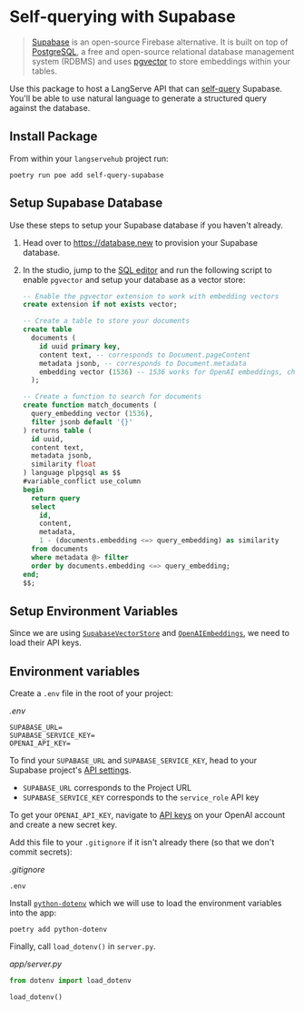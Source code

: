 # Self-querying with Supabase

> [Supabase](https://supabase.com/docs) is an open-source Firebase alternative. It is built on top of [PostgreSQL](https://en.wikipedia.org/wiki/PostgreSQL), a free and open-source relational database management system (RDBMS) and uses [pgvector](https://github.com/pgvector/pgvector) to store embeddings within your tables.

Use this package to host a LangServe API that can [self-query](https://python.langchain.com/docs/modules/data_connection/retrievers/self_query) Supabase. You'll be able to use natural language to generate a structured query against the database.

## Install Package

From within your `langservehub` project run:

```shell
poetry run poe add self-query-supabase
```

## Setup Supabase Database

Use these steps to setup your Supabase database if you haven't already.

1. Head over to https://database.new to provision your Supabase database.
2. In the studio, jump to the [SQL editor](https://supabase.com/dashboard/project/_/sql/new) and run the following script to enable `pgvector` and setup your database as a vector store:

   ```sql
   -- Enable the pgvector extension to work with embedding vectors
   create extension if not exists vector;

   -- Create a table to store your documents
   create table
     documents (
       id uuid primary key,
       content text, -- corresponds to Document.pageContent
       metadata jsonb, -- corresponds to Document.metadata
       embedding vector (1536) -- 1536 works for OpenAI embeddings, change as needed
     );

   -- Create a function to search for documents
   create function match_documents (
     query_embedding vector (1536),
     filter jsonb default '{}'
   ) returns table (
     id uuid,
     content text,
     metadata jsonb,
     similarity float
   ) language plpgsql as $$
   #variable_conflict use_column
   begin
     return query
     select
       id,
       content,
       metadata,
       1 - (documents.embedding <=> query_embedding) as similarity
     from documents
     where metadata @> filter
     order by documents.embedding <=> query_embedding;
   end;
   $$;
   ```

## Setup Environment Variables

Since we are using [`SupabaseVectorStore`](https://python.langchain.com/docs/integrations/vectorstores/supabase) and [`OpenAIEmbeddings`](https://python.langchain.com/docs/integrations/text_embedding/openai), we need to load their API keys.


## Environment variables

Create a `.env` file in the root of your project:

_.env_

```shell
SUPABASE_URL=
SUPABASE_SERVICE_KEY=
OPENAI_API_KEY=
```

To find your `SUPABASE_URL` and `SUPABASE_SERVICE_KEY`, head to your Supabase project's [API settings](https://supabase.com/dashboard/project/_/settings/api).

- `SUPABASE_URL` corresponds to the Project URL
- `SUPABASE_SERVICE_KEY` corresponds to the `service_role` API key

To get your `OPENAI_API_KEY`, navigate to [API keys](https://platform.openai.com/account/api-keys) on your OpenAI account and create a new secret key.

Add this file to your `.gitignore` if it isn't already there (so that we don't commit secrets):

_.gitignore_

```
.env
```

Install [`python-dotenv`](https://github.com/theskumar/python-dotenv) which we will use to load the environment variables into the app:

```shell
poetry add python-dotenv
```

Finally, call `load_dotenv()` in `server.py`.

_app/server.py_

```python
from dotenv import load_dotenv

load_dotenv()
```
